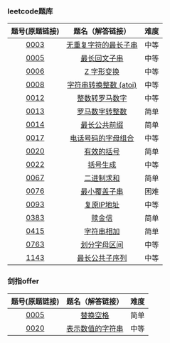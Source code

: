 ### leetcode题库

题号(原题链接) | 题名（解答链接） | 难度
:-: | :-: | :-:
[0003](https://leetcode-cn.com/problems/longest-substring-without-repeating-characters/description/) | [无重复字符的最长子串](https://github.com/cocowh/algorithm/blob/master/medium/3.%E6%97%A0%E9%87%8D%E5%A4%8D%E5%AD%97%E7%AC%A6%E7%9A%84%E6%9C%80%E9%95%BF%E5%AD%90%E4%B8%B2.go) | 中等
[0005](https://leetcode-cn.com/problems/longest-palindromic-substring/description/) | [最长回文子串](https://github.com/cocowh/algorithm/blob/master/medium/5.%E6%9C%80%E9%95%BF%E5%9B%9E%E6%96%87%E5%AD%90%E4%B8%B2.go) | 中等
[0006](https://leetcode-cn.com/problems/zigzag-conversion/description/) | [Z 字形变换](https://github.com/cocowh/algorithm/blob/master/medium/6.z-%E5%AD%97%E5%BD%A2%E5%8F%98%E6%8D%A2.go) | 中等
[0008](https://leetcode-cn.com/problems/string-to-integer-atoi/description/) | [字符串转换整数 (atoi)](https://github.com/cocowh/algorithm/blob/master/medium/8.%E5%AD%97%E7%AC%A6%E4%B8%B2%E8%BD%AC%E6%8D%A2%E6%95%B4%E6%95%B0-atoi.go) | 中等
[0012](https://leetcode-cn.com/problems/integer-to-roman/description/) | [整数转罗马数字](https://github.com/cocowh/algorithm/blob/master/medium/12.整数转罗马数字.go) | 中等
[0013](https://leetcode-cn.com/problems/roman-to-integer/description/) | [罗马数字转整数](https://github.com/cocowh/algorithm/blob/master/easy/13.罗马数字转整数.go) | 简单
[0014](https://leetcode-cn.com/problems/longest-common-prefix/description/) | [最长公共前缀](https://github.com/cocowh/algorithm/blob/master/easy/14.最长公共前缀.go) | 简单
[0017](https://leetcode-cn.com/problems/letter-combinations-of-a-phone-number/description/) | [电话号码的字母组合](https://github.com/cocowh/algorithm/blob/master/medium/17.电话号码的字母组合.go) | 中等
[0020](https://leetcode-cn.com/problems/valid-parentheses/) | [有效的括号](https://github.com/cocowh/algorithm/blob/master/easy/20.有效的括号.go) | 简单
[0022](https://leetcode-cn.com/problems/generate-parentheses/) | [括号生成](https://github.com/cocowh/algorithm/blob/master/medium/22.括号生成.go) | 中等
[0067](https://leetcode-cn.com/problems/add-binary/) | [二进制求和](https://github.com/cocowh/algorithm/blob/master/easy/67.二进制求和.go) | 简单
[0076](https://leetcode-cn.com/problems/minimum-window-substring/) | [最小覆盖子串](https://github.com/cocowh/algorithm/blob/master/hard/76.最小覆盖子串.go) | 困难
[0093](https://leetcode-cn.com/problems/restore-ip-addresses/) | [复原IP地址](https://github.com/cocowh/algorithm/blob/master/medium/93.复原-ip-地址.go) | 中等
[0383](https://leetcode-cn.com/problems/ransom-note/) | [赎金信](https://github.com/cocowh/algorithm/blob/master/easy/383.赎金信.go) | 简单
[0415](https://leetcode-cn.com/problems/add-strings/) | [字符串相加](https://github.com/cocowh/algorithm/blob/master/easy/415.字符串相加.go) | 简单
[0763](https://leetcode-cn.com/problems/partition-labels/) | [划分字母区间](https://github.com/cocowh/algorithm/blob/master/medium/763.划分字母区间.go) | 中等
[1143](https://leetcode-cn.com/problems/longest-common-subsequence/) | [最长公共子序列](https://github.com/cocowh/algorithm/blob/master/medium/1143.最长公共子序列.go) | 中等



### 剑指offer

题号(原题链接) | 题名（解答链接） | 难度
:-: | :-: | :-:
[0005](https://leetcode-cn.com/problems/ti-huan-kong-ge-lcof/) | [替换空格](https://github.com/cocowh/algorithm/blob/master/easy/offer.5.替换空格.go) | 简单
[0020](https://leetcode-cn.com/problems/biao-shi-shu-zhi-de-zi-fu-chuan-lcof/) | [表示数值的字符串](https://github.com/cocowh/algorithm/blob/master/medium/offer.20.表示数值的字符串.go) | 中等